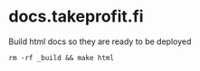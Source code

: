 # docs.takeprofit.fi

Build html docs so they are ready to be deployed
```
rm -rf _build && make html
```
